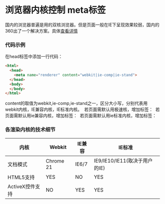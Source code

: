 # 浏览器内核控制 meta标签

国内的浏览器普遍是用的双核浏览器。但是页面一般在IE下呈现效果较弱，国内的360出了一个解决方案。具体[查看详情](http://se.360.cn/v6/help/meta.html)



### 代码示例

在head标签中添加一行代码：

```html
<html>
  <head>
    <meta name="renderer" content="webkit|ie-comp|ie-stand">
  </head>
  <body>
  </body>
</html>
```

content的取值为webkit,ie-comp,ie-stand之一，区分大小写，分别代表用webkit内核，IE兼容内核，IE标准内核。 
若页面需默认用极速核，增加标签：<meta name="renderer" content="webkit"> 
若页面需默认用ie兼容内核，增加标签：<meta name="renderer" content="ie-comp"> 
若页面需默认用ie标准内核，增加标签：<meta name="renderer" content="ie-stand">

### 各渲染内核的技术细节

| 内核          | Webkit    | IE兼容  | IE标准                    |
| ----------- | --------- | ----- | ----------------------- |
| 文档模式        | Chrome 21 | IE6/7 | IE9/IE10/IE11(取决于用户的IE) |
| HTML5支持     | YES       | NO    | YES                     |
| ActiveX控件支持 | NO        | YES   | YES                     |